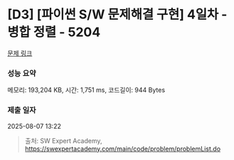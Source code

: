 # [D3] [파이썬 S/W 문제해결 구현] 4일차 - 병합 정렬 - 5204 

[문제 링크](https://swexpertacademy.com/main/code/problem/problemDetail.do?contestProbId=AWT-Pu3acjYDFAVT) 

### 성능 요약

메모리: 193,204 KB, 시간: 1,751 ms, 코드길이: 944 Bytes

### 제출 일자

2025-08-07 13:22



> 출처: SW Expert Academy, https://swexpertacademy.com/main/code/problem/problemList.do